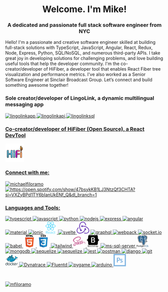 <h1 align="center">Welcome. I'm Mike!</h1>
<h3 align="center">A dedicated and passionate full stack software engineer from NYC</h3>

<p>
Hello! I'm a passionate and creative software engineer skilled at building full-stack solutions with TypeScript, JavaScript, Angular, React, Redux, Node, Express, Python, SQL/NoSQL, and numerous third-party APIs. I take great joy in developing solutions for challenging problems, and love building useful tools that help the developer community. I'm the co-creator/developer of HiFiber, a developer tool that enables React Fiber tree visualization and performance metrics. I've also worked as a Senior Software Engineer at Sinclair Broadcast Group. Let’s connect and build something awesome together!
</p>

<h3 align="left">Sole creator/developer of LingoLink, a dynamic multilingual messaging app</h3>
<p align="left">
  <a href="https://github.com/mfiloramo/worldChatApp" target="blank"><img align="center" src="https://user-images.githubusercontent.com/72812809/235493138-9e491842-962c-4620-a22d-017ef4f374f9.png" alt="lingolinkapp" height="60" width="60" />
    <a href="https://github.com/mfiloramo/worldChatAPI" target="blank"><img align="center" src="https://user-images.githubusercontent.com/72812809/235493147-37813212-59ee-491e-a320-728dfdd6db47.png" alt="lingolinkapi" height="60" width="60" />
    <a href="https://github.com/mfiloramo/worldChatSQL" target="blank"><img align="center" src="https://user-images.githubusercontent.com/72812809/236580402-d1956bd7-ff9d-44b8-b1d0-cea6a3459d1a.png" alt="lingolinksql" height="60" width="60" />
</p>

<h3 align="left">Co-creator/developer of HiFiber (Open Source), a React DevTool</h3>
<p align="left">
  <a href="http://www.hifibertools.com/" target="blank"><img align="center" src="https://github.com/oslabs-beta/HiFiber/blob/dev/assets/images/hifiber-logo-mini.png?raw=true" alt="hifiber" height="58" width="60" />
</p>

<h3 align="left">Connect with me:</h3>
<p align="left">
  <a href="https://www.linkedin.com/in/michael-filoramo/" target="blank"><img align="center" src="https://raw.githubusercontent.com/rahuldkjain/github-profile-readme-generator/master/src/images/icons/Social/linked-in-alt.svg" alt="michaelfiloramo" height="30" width="40" />
  <a href="https://open.spotify.com/user/quathan" target="blank"><img align="center" src="https://upload.wikimedia.org/wikipedia/commons/thumb/1/19/Spotify_logo_without_text.svg/768px-Spotify_logo_without_text.svg.png" alt="https://open.spotify.com/show/47bsykKB1LJ3NtzQf3CHTA?si=VXZyBPd1TY6bIanUkENf_Q&dl_branch=1" height="40" width="40" />
</p>

<h3 align="left">Languages and Tools:</h3>

<p align="left">
  <a href="https://www.typescriptlang.org/" target="_blank"> <img src="https://user-images.githubusercontent.com/72812809/236578753-3e1ddc22-6e63-4620-a2f2-e2e66560ec01.png" alt="typescript" width="40" height="40"/>
  <a href="https://developer.mozilla.org/en-US/docs/Web/JavaScript" target="_blank"> <img src="https://user-images.githubusercontent.com/72812809/236578777-3770763f-f85d-413e-b4c9-f7afafe69515.png" alt="javascript" width="40" height="40"/>
  <a href="https://www.python.org/" target="_blank"> <img src="https://upload.wikimedia.org/wikipedia/commons/thumb/c/c3/Python-logo-notext.svg/1024px-Python-logo-notext.svg.png" alt="python" width="40" height="40"/> 
  <a href="https://nodejs.org" target="_blank"> <img src="https://i.ibb.co/YyZ3N7z/js.png" alt="nodejs" width="36" height="40"/>
  <a href="https://expressjs.com" target="_blank"> <img src="https://user-images.githubusercontent.com/72812809/235751208-f8e1739e-67a8-4a4c-8b8b-e08b057a3580.png" alt="express" width="40" height="40"/>
  <a href="https://angular.io/" target="_blank"> <img src="https://user-images.githubusercontent.com/72812809/235690049-7261a5d5-9daa-4fa2-8d64-32901e0eabc5.png" alt="angular" width="40" height="42"/>
  <a href="https://material.angular.io/" target="_blank"> <img src="https://user-images.githubusercontent.com/72812809/235689161-97bab0c0-7aaf-4af5-99fb-3060213ee09f.png" alt="material" width="40" height="42"/>
  <a href="https://ionicframework.com//" target="_blank"> <img src="https://user-images.githubusercontent.com/72812809/235688363-cbb55b67-d12b-4476-80a8-79041de0d92f.png" alt="ionic" width="40" height="40"/>
  <a href="https://reactjs.org/" target="_blank"> <img src="https://raw.githubusercontent.com/devicons/devicon/master/icons/react/react-original-wordmark.svg" alt="react" width="40" height="40"/>
  <a href="https://svelte.dev/" target="_blank"> <img src="https://upload.wikimedia.org/wikipedia/commons/thumb/1/1b/Svelte_Logo.svg/1200px-Svelte_Logo.svg.png" alt="svelte" width="34" height="38"/>
  <a href="https://redux.js.org" target="_blank"> <img src="https://raw.githubusercontent.com/devicons/devicon/master/icons/redux/redux-original.svg" alt="redux" width="40" height="40"/>
  <a href="https://graphql.org/" target="_blank"> <img src="https://upload.wikimedia.org/wikipedia/commons/thumb/1/17/GraphQL_Logo.svg/2048px-GraphQL_Logo.svg.png" alt="graphql" width="40" height="40"/>
  <a href="https://webpack.js.org/" target="_blank"> <img src="https://cdn.iconscout.com/icon/free/png-256/webpack-1-1174980.png" alt="webpack" width="40" height="40"/>
  <a href="https://socket.io/" target="_blank"> <img src="https://upload.wikimedia.org/wikipedia/commons/9/96/Socket-io.svg" alt="socket.io" width="40" height="40"/> 
  <a href="https://babeljs.io/" target="_blank"> <img src="https://user-images.githubusercontent.com/72812809/236577522-102e62ff-8a33-43c5-8657-cb7db86cdaac.png" alt="babel" width="40" height="40"/>
  <a href="https://www.w3.org/html/" target="_blank"> <img src="https://raw.githubusercontent.com/devicons/devicon/master/icons/html5/html5-original-wordmark.svg" alt="html5" width="40" height="40"/>
  <a href="https://www.w3schools.com/css/" target="_blank"> <img src="https://raw.githubusercontent.com/devicons/devicon/master/icons/css3/css3-original-wordmark.svg" alt="css3" width="40" height="40"/>
  <a href="https://tailwindcss.com/" target="_blank"> <img src="https://www.vectorlogo.zone/logos/tailwindcss/tailwindcss-icon.svg" alt="tailwind" width="40" height="40"/>
  <a href="https://sass-lang.com" target="_blank"> <img src="https://raw.githubusercontent.com/devicons/devicon/master/icons/sass/sass-original.svg" alt="sass" width="40" height="40"/>
  <a href="https://getbootstrap.com" target="_blank"> <img src="https://raw.githubusercontent.com/devicons/devicon/master/icons/bootstrap/bootstrap-plain-wordmark.svg" alt="bootstrap" width="40" height="40"/>
  <a href="https://www.microsoft.com/en-us/sql-server" target="_blank"> <img src="https://user-images.githubusercontent.com/72812809/236578257-87814c43-3a4a-4413-b66b-18d1c4c70ac8.png" alt="ms-sql-server" width="40" height="40"/>
  <a href="https://www.postgresql.org" target="_blank"> <img src="https://raw.githubusercontent.com/devicons/devicon/master/icons/postgresql/postgresql-original-wordmark.svg" alt="postgresql" width="40" height="40"/>
  <a href="https://www.mongodb.com/" target="_blank"> <img src="https://cdn.worldvectorlogo.com/logos/mongodb-icon-1.svg" alt="mongodb" width="40" height="40"/>
  <a href="https://sequelize.org/" target="_blank"> <img src="https://cdn.freebiesupply.com/logos/large/2x/sequelize-logo-png-transparent.png" alt="sequelize" width="37" height="40"/>
  <a href="https://azure.microsoft.com/en-us/free/search/?ef_id=_k_Cj0KCQjw6cKiBhD5ARIsAKXUdyYrXDXSt64l7wV9b_mbNz7NQoLd8C6rGJ5kdJlHqgHAA6RmhCyD4gEaAoHWEALw_wcB_k_&OCID=AIDcmm5edswduu_SEM__k_Cj0KCQjw6cKiBhD5ARIsAKXUdyYrXDXSt64l7wV9b_mbNz7NQoLd8C6rGJ5kdJlHqgHAA6RmhCyD4gEaAoHWEALw_wcB_k_&gad=1&gclid=Cj0KCQjw6cKiBhD5ARIsAKXUdyYrXDXSt64l7wV9b_mbNz7NQoLd8C6rGJ5kdJlHqgHAA6RmhCyD4gEaAoHWEALw_wcB" target="_blank"> <img src="https://user-images.githubusercontent.com/72812809/235690910-cfa4a49f-1caf-44e4-836c-34fcfc71e280.png" alt="sequelize" width="45" height="40"/>
  <a href="https://jestjs.io" target="_blank"> <img src="https://www.vectorlogo.zone/logos/jestjsio/jestjsio-icon.svg" alt="jest" width="40" height="40"/>
  <a href="https://postman.com" target="_blank"> <img src="https://www.vectorlogo.zone/logos/getpostman/getpostman-icon.svg" alt="postman" width="40" height="40"/>
  <a href="https://www.djangoproject.com/" target="_blank"> <img src="https://cdn.worldvectorlogo.com/logos/django.svg" alt="django" width="40" height="40"/>
  <a href="https://git-scm.com/" target="_blank"> <img src="https://www.vectorlogo.zone/logos/git-scm/git-scm-icon.svg" alt="git" width="40" height="40"/>
  <a href="https://www.docker.com/" target="_blank"> <img src="https://raw.githubusercontent.com/devicons/devicon/master/icons/docker/docker-original-wordmark.svg" alt="docker" width="40" height="40"/>
  <a href="https://www.dynatrace.com/" target="_blank"> <img src="https://seeklogo.com/images/D/dynatrace-logo-0B89594073-seeklogo.com.png" alt="Dynatrace" width="40" height="40"/>
  <a href="https://www.fluentd.org/" target="_blank"> <img src="https://github.com/fluent/fluentd-docs-gitbook/blob/53020426cdcfcb5a5f722031838ee1cb95b5a7a2/images/logo/Fluentd_icon.svg" alt="Fluentd" width="40" height="40"/>
  <a href="https://www.pygame.org/news" target="_blank"> <img src="https://www.pygame.org/ftp/pygame-head-party.png" alt="pygame" width="40" height="40"/>
  <a href="https://www.arduino.cc/" target="_blank"> <img src="https://siminnovations.com/wiki/images/7/7a/Arduino_logo_round.png" alt="arduino" width="40" height="40"/>
  <a href="https://www.photoshop.com/en" target="_blank"> <img src="https://raw.githubusercontent.com/devicons/devicon/master/icons/photoshop/photoshop-line.svg" alt="photoshop" width="40" height="40"/>
</p>

<br/>

<p align="left"> <img src="https://komarev.com/ghpvc/?username=mfiloramo&label=Profile%20views&color=0e75b6&style=flat" alt="mfiloramo" /> </p>
